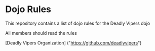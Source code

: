 Dojo Rules
==========

This repository contains a list of dojo rules for the Deadly Vipers dojo

All members should read the rules

[Deadly Vipers Organization] ("https://github.com/deadlyvipers")
